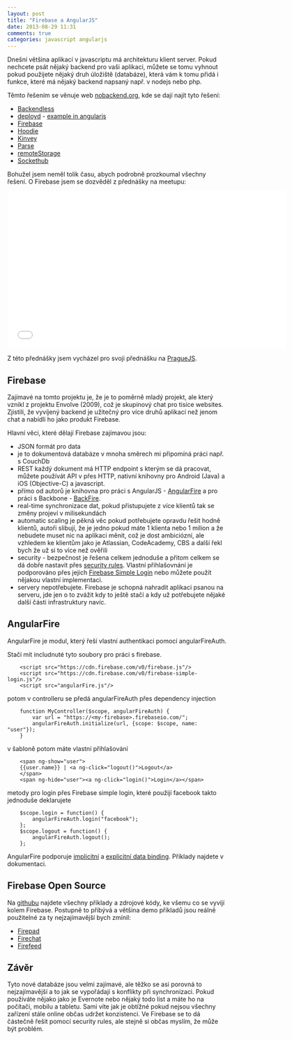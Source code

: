 ```yaml
---
layout: post
title: "Firebase a AngularJS"
date: 2013-08-29 11:31
comments: true
categories: javascript angularjs
---
```


Dnešní většina aplikací v javascriptu má architekturu klient server. Pokud nechcete psát nějaký backend pro vaši aplikaci, můžete se tomu vyhnout pokud použijete nějaký druh úložiště (databáze), která vám k tomu přidá i funkce, které má nějaký backend napsaný např. v nodejs nebo php.

<!--more-->

Těmto řešením se věnuje web [nobackend.org](http://nobackend.org/solutions.html), kde se dají najít tyto řešení:

   * [Backendless](https://backendless.com/)
   * [deployd](http://deployd.com/) -  [example in angularjs](http://docs.deployd.com/docs/collections/examples/a-simple-todo-app-with-angular.md) 
   * [Firebase](http://www.firebase.com)
   * [Hoodie](http://hood.ie/)
   * [Kinvey](http://www.kinvey.com/)
   * [Parse](https://parse.com/)
   * [remoteStorage](http://remotestorage.io/)
   * [Sockethub](http://sockethub.org/)

Bohužel jsem neměl tolik času, abych podrobně prozkoumal všechny řešení. O Firebase jsem se dozvěděl z přednášky na meetupu:

<iframe width="640" height="360" src="//www.youtube.com/embed/C7ZI7z7qnHU?rel=0" frameborder="0" allowfullscreen></iframe>

Z této přednášky jsem vycházel pro svoji přednášku na [PragueJS](http://www.praguejs.cz).

## Firebase

Zajímavé na tomto projektu je, že je to poměrně mladý projekt, ale který vznikl z projektu Envolve (2009), což je skupinový chat pro tisíce websites. Zjistili, že vyvíjený backend je užitečný pro více druhů aplikací než jenom chat a nabídli ho jako produkt Firebase. 

Hlavní věci, které dělají Firebase zajímavou jsou:
- JSON formát pro data
- je to dokumentová databáze v mnoha směrech mi připomíná práci např. s CouchDb
- REST každý dokument má HTTP endpoint s kterým se dá pracovat, můžete používát API v přes HTTP, nativní knihovny pro Android (Java) a iOS (Objective-C) a javascript.
- přímo od autorů je knihovna pro práci s AngularJS - [AngularFire](http://angularfire.com/) a pro práci s Backbone - [BackFire](https://github.com/firebase/backfire).
- real-time synchronizace dat, pokud přistupujete z více klientů tak se změny projeví v milisekundách
- automatic scaling je pěkná věc pokud potřebujete opravdu řešit hodně klientů, autoři slibují, že je jedno pokud máte 1 klienta nebo 1 milion a že nebudete muset nic na aplikaci měnit, což je dost ambiciózní, ale vzhledem ke klientům jako je Atlassian, CodeAcademy, CBS a další řekl bych že už si to více než ověřili
- security - bezpečnost je řešena celkem jednoduše a přitom celkem se dá dobře nastavit přes [security rules](https://www.firebase.com/docs/security/security-rules.html). Vlastní přihlašovnání je podporováno přes jejich [Firebase Simple Login](https://www.firebase.com/docs/security/authentication.html) nebo můžete použít nějakou vlastní implementaci.
- servery nepotřebujete. Firebase je schopná nahradit aplikaci psanou na serveru, jde jen o to zvážit kdy to ještě stačí a kdy už potřebujete nějaké další části infrastruktury navíc.

## AngularFire

AngularFire je modul, který řeší vlastní authentikaci pomocí angularFireAuth.

Stačí mít includnuté tyto soubory pro práci s firebase.

        <script src="https://cdn.firebase.com/v0/firebase.js"/>
        <script src="https://cdn.firebase.com/v0/firebase-simple-login.js"/>
        <script src="angularFire.js"/>


potom v controlleru se předá angularFireAuth přes dependency injection

        function MyController($scope, angularFireAuth) {
            var url = "https://<my-firebase>.firebaseio.com/";
            angularFireAuth.initialize(url, {scope: $scope, name: "user"});
        }

v šabloně potom máte vlastní přihlašování

        <span ng-show="user">
        {{user.name}} | <a ng-click="logout()">Logout</a>
        </span>
        <span ng-hide="user"><a ng-click="login()">Login</a></span>


metody pro login přes Firebase simple login, které použijí facebook takto jednoduše deklarujete

        $scope.login = function() {
            angularFireAuth.login("facebook");
        };
        $scope.logout = function() {
            angularFireAuth.logout();
        };

AngularFire podporuje [implicitní](http://angularfire.com/documentation.html#implicit) a [explicitní data binding](http://angularfire.com/documentation.html#explicit). Příklady najdete v dokumentaci.

## Firebase Open Source

Na [githubu](http://firebase.github.io/) najdete všechny příklady a zdrojové kódy, ke všemu co se vyvíjí kolem Firebase. Postupně to přibývá a většina demo příkladů jsou reálně použitelné za ty nejzajímavější bych zmínil:

- [Firepad](http://www.firepad.io/)
- [Firechat](http://firebase.github.io/firechat/)
- [Firefeed](http://firefeed.io/)

## Závěr 

Tyto nové databáze jsou velmi zajímavé, ale těžko se asi porovná to nejzajímavější a to jak se vypořádají s konflikty při synchronizaci. Pokud používáte nějako jako je Evernote nebo nějaký todo list a máte ho na počítači, mobilu a tabletu. Sami víte jak je obtížné pokud nejsou všechny zařízení stále online občas udržet konzistenci. Ve Firebase se to dá částečně řešit pomocí security rules, ale stejně si občas myslím, že může být problém.

